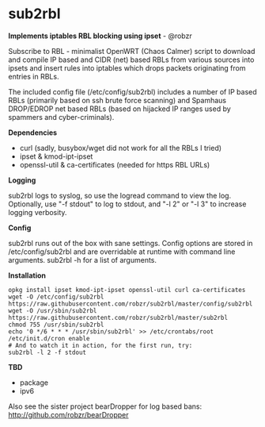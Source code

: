 # sub2rbl
**Implements iptables RBL blocking using ipset** - @robzr

Subscribe to RBL - minimalist OpenWRT (Chaos Calmer) script to download
and compile IP based and CIDR (net) based RBLs from various sources into
ipsets and insert rules into iptables which drops packets originating
from entries in RBLs.

The included config file (/etc/config/sub2rbl) includes a number of IP
based RBLs (primarily based on ssh brute force scanning) and Spamhaus
DROP/EDROP net based RBLs (based on hijacked IP ranges used by spammers
and cyber-criminals).

**Dependencies**
- curl (sadly, busybox/wget did not work for all the RBLs I tried)
- ipset & kmod-ipt-ipset
- openssl-util & ca-certificates (needed for https RBL URLs)

**Logging**

sub2rbl logs to syslog, so use the logread command to view the log.
Optionally, use "-f stdout" to log to stdout, and "-l 2" or "-l 3"
to increase logging verbosity.

**Config**

sub2rbl runs out of the box with sane settings. Config options are 
stored in /etc/config/sub2rbl and are overridable at runtime with 
command line arguments.  sub2rbl -h for a list of arguments.

**Installation**

	opkg install ipset kmod-ipt-ipset openssl-util curl ca-certificates
	wget -O /etc/config/sub2rbl https://raw.githubusercontent.com/robzr/sub2rbl/master/config/sub2rbl
	wget -O /usr/sbin/sub2rbl https://raw.githubusercontent.com/robzr/sub2rbl/master/sub2rbl
	chmod 755 /usr/sbin/sub2rbl
	echo '0 */6 * * * /usr/sbin/sub2rbl' >> /etc/crontabs/root
	/etc/init.d/cron enable
	# And to watch it in action, for the first run, try:
	sub2rbl -l 2 -f stdout

**TBD**
- package
- ipv6

Also see the sister project bearDropper for log based bans: http://github.com/robzr/bearDropper
